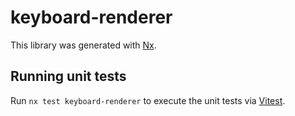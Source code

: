 # keyboard-renderer

This library was generated with [Nx](https://nx.dev).

## Running unit tests

Run `nx test keyboard-renderer` to execute the unit tests via [Vitest](https://vitest.dev/).
